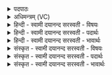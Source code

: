 <details><summary>पदपाठः</summary>

वरू॑त्रीम्। त्वष्टुः॑। वरु॑णस्य। नाभि॑म्। अवि॑म्। ज॒ज्ञा॒नाम्। रज॑सः। पर॑स्मात्। म॒हीम्। सा॒ह॒स्रीम्। असु॑रस्य। मा॒याम्। अग्ने॑। मा। हि॒ꣳसीः॒। प॒र॒मे। व्यो॑मन्निति॒ विऽओ॑मन्। ४४।
</details>

<details><summary>अधिमन्त्रम् (VC)</summary>

- अग्निर्देवता
- विरूप ऋषिः
- निचृत्त्रिष्टुप्
- धैवतः
</details>

<details><summary>हिन्दी - स्वामी दयानन्द सरस्वती  - विषयः</summary>

फिर उस विद्वान् को क्या नहीं करना चाहिये, यह विषय अगले मन्त्र में कहा है ॥
</details>

<details><summary>हिन्दी - स्वामी दयानन्द सरस्वती  - पदार्थः</summary>

पदार्थान्वयभाषाः -  हे (अग्ने) विद्वान् पुरुष ! आप (त्वष्टुः) छेदनकर्त्ता सूर्य्य के (वरूत्रीम्) ग्रहण करने योग्य (वरुणस्य) जल की (नाभिम्) रोकनेहारी (परस्मात्) श्रेष्ठ (रजसः) लोक से (जज्ञानाम्) उत्पन्न हुई (असुरस्य) मेघ की (मायाम्) जतानेवाली बिजुली को और (साहस्रीम्) असंख्य भूगोलयुक्त बहुत फल देनेहारी (अविम्) रक्षा आदि का निमित्त (परमे) सब से उत्तम (व्योमन्) आकाश के समान व्याप्त जगदीश्वर में वर्त्तमान (महीम्) विस्तारयुक्त पृथिवी को (मा) मत (हिंसीः) नष्ट कीजिये ॥४४ ॥
</details>

<details><summary>हिन्दी - स्वामी दयानन्द सरस्वती  - भावार्थः</summary>

भावार्थभाषाः -  सब मनुष्यों को चाहिये कि जो यह पृथिवी उत्तम कारण से उत्पन्न हुई, सूर्य्य जिसका आकर्षणकर्त्ता, जल का आधार, मेघ का निमित्त, असंख्य सुख देनेहारी परमेश्वर ने रची है; उसको गुण, कर्म और स्वभाव से जान के सुख के लिये उपयुक्त करें ॥४४ ॥
</details>

<details><summary>संस्कृत - स्वामी दयानन्द सरस्वती  - विषयः</summary>

पुनस्तेन किं न कार्य्यमित्याह ॥
</details>

<details><summary>संस्कृत - स्वामी दयानन्द सरस्वती  - पदार्थः</summary>

पदार्थान्वयभाषाः -  हे अग्ने ! त्वं त्वष्टुर्वरूत्रीं वरुणस्य नाभिं परस्माद् रजसो जज्ञानामसुरस्य मायां साहस्रीमविं परमे व्योमन् वर्त्तमानां महीं मा हिंसीः ॥४४ ॥
</details>

<details><summary>संस्कृत - स्वामी दयानन्द सरस्वती  - भावार्थः</summary>

भावार्थभाषाः -  सर्वैर्मनुष्यैर्येयं पृथिवी परस्मात् कारणाज्जाता, सूर्य्याकर्षणसम्बन्धिनी, जलाधारा, मेघनिमित्ता, बहुभूगोलाकारा, असंख्यसुखप्रदा परमेश्वरेण निर्मिताऽस्ति, तां गुणकर्मस्वभावतो विज्ञाय सुखाय समुपयोक्तव्या ॥४४ ॥
</details>